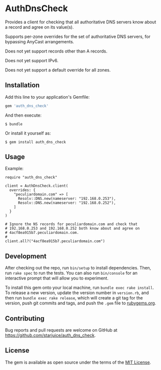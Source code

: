 # AuthDnsCheck

Provides a client for checking that all authoritative DNS servers know
about a record and agree on its value(s).

Supports per-zone overrides for the set of authoritative DNS servers,
for bypassing AnyCast arrangements.

Does not yet support records other than A records.

Does not yet support IPv6.

Does not yet support a default override for all zones.

## Installation

Add this line to your application's Gemfile:

```ruby
gem 'auth_dns_check'
```

And then execute:

    $ bundle

Or install it yourself as:

    $ gem install auth_dns_check

## Usage

Example:

```
require "auth_dns_check"

client = AuthDnsCheck.client(
  overrides: {
    "peculiardomain.com" => [
      Resolv::DNS.new(nameserver: "192.168.0.253"),
      Resolv::DNS.new(nameserver: "192.168.0.252"),
    ]
  }
)

# Ignore the NS records for peculiardomain.com and check that
# 192.168.0.253 and 192.168.0.252 both know about and agree on
# 4acf8ea915b7.peculiardomain.com.
#
client.all?("4acf8ea915b7.peculiardomain.com")
```

## Development

After checking out the repo, run `bin/setup` to install dependencies. Then, run `rake spec` to run the tests. You can also run `bin/console` for an interactive prompt that will allow you to experiment.

To install this gem onto your local machine, run `bundle exec rake install`. To release a new version, update the version number in `version.rb`, and then run `bundle exec rake release`, which will create a git tag for the version, push git commits and tags, and push the `.gem` file to [rubygems.org](https://rubygems.org).

## Contributing

Bug reports and pull requests are welcome on GitHub at https://github.com/starjuice/auth_dns_check.

## License

The gem is available as open source under the terms of the [MIT License](https://opensource.org/licenses/MIT).
